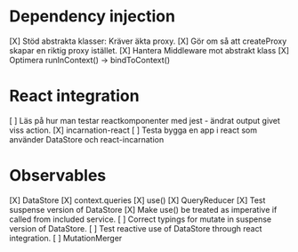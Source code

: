 # Dependency injection

[X] Stöd abstrakta klasser: Kräver äkta proxy.
[X] Gör om så att createProxy skapar en riktig proxy istället.
[X] Hantera Middleware mot abstrakt klass
[X] Optimera runInContext() -> bindToContext()

# React integration

[ ] Läs på hur man testar reactkomponenter med jest - ändrat output givet viss action.
[X] incarnation-react
[ ] Testa bygga en app i react som använder DataStore och react-incarnation

# Observables

[X] DataStore
[X] context.queries
[X] use()
[X] QueryReducer
[X] Test suspense version of DataStore
[X] Make use() be treated as imperative if called from included service.
[ ] Correct typings for mutate in suspense version of DataStore.
[ ] Test reactive use of DataStore through react integration.
[ ] MutationMerger
